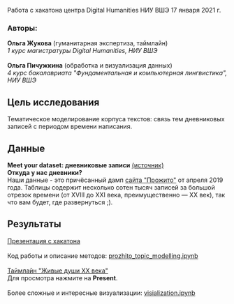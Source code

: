 Работа с хакатона центра Digital Humanities НИУ ВШЭ 17 января 2021 г.
### Авторы:
**Ольга Жукова** (гуманитарная экспертиза, таймлайн)<br>
*1 курс магистратуры Digital Humanities, НИУ ВШЭ*<br>
<br>
**Ольга Пичужкина** (обработка и визуализация данных)<br>
*4 курс бакалавриата "Фундаментальная и компьютерная лингвистика", НИУ ВШЭ*
<br>
## Цель исследования
Тематическое моделирование корпуса текстов: связь тем дневниковых записей с периодом времени написания.
## Данные
**Meet your dataset: дневниковые записи** [(источник)](https://t.me/c/1358367494/782)<br>
**Откуда у нас дневники?**<br>
Наши данные - это причёсанный дамп [сайта "Прожито"](https://prozhito.org) от апреля 2019 года. Таблицы содержит несколько сотен тысяч записей за большой отрезок времени (от XVIII до XXI века, преимущественно — XX век), так что вам будет, где развернуться ;).
## Результаты
[Презентация с хакатона](презентация_с_хакатона.pdf)<br>
<br>
Код работы и описание методов: [prozhito_topic_modelling.ipynb](prozhito_topic_modelling.ipynb)<br>
<br>
[Таймлайн "Живые души XX века"](https://www.sutori.com/story/zhivyie-dushi-xx-vieka--LVLEntAwko13P3cmo1Chy9D8)<br>
Для просмотра нажмите на **Present**.<br>
<br>
Более сложные и интересные визуализации: [visialization.ipynb](visialization.ipynb)
